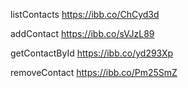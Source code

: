 listContacts https://ibb.co/ChCyd3d

addContact https://ibb.co/sVJzL89

getContactById https://ibb.co/yd293Xp

removeContact https://ibb.co/Pm25SmZ
